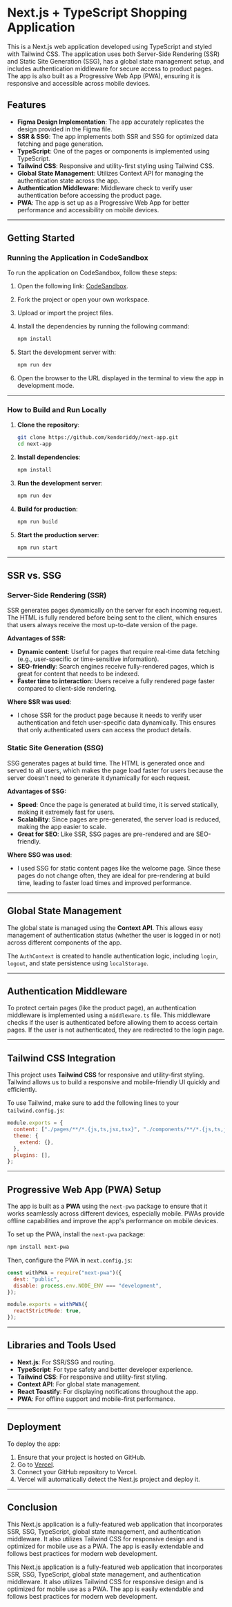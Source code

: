 # Next.js + TypeScript Shopping Application

This is a Next.js web application developed using TypeScript and styled with Tailwind CSS. The application uses both Server-Side Rendering (SSR) and Static Site Generation (SSG), has a global state management setup, and includes authentication middleware for secure access to product pages. The app is also built as a Progressive Web App (PWA), ensuring it is responsive and accessible across mobile devices.

## Features

- **Figma Design Implementation**: The app accurately replicates the design provided in the Figma file.
- **SSR & SSG**: The app implements both SSR and SSG for optimized data fetching and page generation.
- **TypeScript**: One of the pages or components is implemented using TypeScript.
- **Tailwind CSS**: Responsive and utility-first styling using Tailwind CSS.
- **Global State Management**: Utilizes Context API for managing the authentication state across the app.
- **Authentication Middleware**: Middleware check to verify user authentication before accessing the product page.
- **PWA**: The app is set up as a Progressive Web App for better performance and accessibility on mobile devices.

---

## Getting Started

### Running the Application in CodeSandbox

To run the application on CodeSandbox, follow these steps:

1. Open the following link: [CodeSandbox](https://codesandbox.io/).
2. Fork the project or open your own workspace.
3. Upload or import the project files.
4. Install the dependencies by running the following command:

   ```bash
   npm install
   ```

5. Start the development server with:

   ```bash
   npm run dev
   ```

6. Open the browser to the URL displayed in the terminal to view the app in development mode.

---

### How to Build and Run Locally

1. **Clone the repository**:

   ```bash
   git clone https://github.com/kendoriddy/next-app.git
   cd next-app
   ```

2. **Install dependencies**:

   ```bash
   npm install
   ```

3. **Run the development server**:

   ```bash
   npm run dev
   ```

4. **Build for production**:

   ```bash
   npm run build
   ```

5. **Start the production server**:

   ```bash
   npm run start
   ```

---

## SSR vs. SSG

### **Server-Side Rendering (SSR)**

SSR generates pages dynamically on the server for each incoming request. The HTML is fully rendered before being sent to the client, which ensures that users always receive the most up-to-date version of the page.

**Advantages of SSR:**

- **Dynamic content**: Useful for pages that require real-time data fetching (e.g., user-specific or time-sensitive information).
- **SEO-friendly**: Search engines receive fully-rendered pages, which is great for content that needs to be indexed.
- **Faster time to interaction**: Users receive a fully rendered page faster compared to client-side rendering.

**Where SSR was used**:

- I chose SSR for the product page because it needs to verify user authentication and fetch user-specific data dynamically. This ensures that only authenticated users can access the product details.

### **Static Site Generation (SSG)**

SSG generates pages at build time. The HTML is generated once and served to all users, which makes the page load faster for users because the server doesn't need to generate it dynamically for each request.

**Advantages of SSG:**

- **Speed**: Once the page is generated at build time, it is served statically, making it extremely fast for users.
- **Scalability**: Since pages are pre-generated, the server load is reduced, making the app easier to scale.
- **Great for SEO**: Like SSR, SSG pages are pre-rendered and are SEO-friendly.

**Where SSG was used**:

- I used SSG for static content pages like the welcome page. Since these pages do not change often, they are ideal for pre-rendering at build time, leading to faster load times and improved performance.

---

## Global State Management

The global state is managed using the **Context API**. This allows easy management of authentication status (whether the user is logged in or not) across different components of the app.

The `AuthContext` is created to handle authentication logic, including `login`, `logout`, and state persistence using `localStorage`.

---

## Authentication Middleware

To protect certain pages (like the product page), an authentication middleware is implemented using a `middleware.ts` file. This middleware checks if the user is authenticated before allowing them to access certain pages. If the user is not authenticated, they are redirected to the login page.

---

## Tailwind CSS Integration

This project uses **Tailwind CSS** for responsive and utility-first styling. Tailwind allows us to build a responsive and mobile-friendly UI quickly and efficiently.

To use Tailwind, make sure to add the following lines to your `tailwind.config.js`:

```js
module.exports = {
  content: ["./pages/**/*.{js,ts,jsx,tsx}", "./components/**/*.{js,ts,jsx,tsx}"],
  theme: {
    extend: {},
  },
  plugins: [],
};
```

---

## Progressive Web App (PWA) Setup

The app is built as a **PWA** using the `next-pwa` package to ensure that it works seamlessly across different devices, especially mobile. PWAs provide offline capabilities and improve the app's performance on mobile devices.

To set up the PWA, install the `next-pwa` package:

```bash
npm install next-pwa
```

Then, configure the PWA in `next.config.js`:

```js
const withPWA = require("next-pwa")({
  dest: "public",
  disable: process.env.NODE_ENV === "development",
});

module.exports = withPWA({
  reactStrictMode: true,
});
```

---

## Libraries and Tools Used

- **Next.js**: For SSR/SSG and routing.
- **TypeScript**: For type safety and better developer experience.
- **Tailwind CSS**: For responsive and utility-first styling.
- **Context API**: For global state management.
- **React Toastify**: For displaying notifications throughout the app.
- **PWA**: For offline support and mobile-first performance.

---

## Deployment

To deploy the app:

1. Ensure that your project is hosted on GitHub.
2. Go to [Vercel](https://vercel.com/).
3. Connect your GitHub repository to Vercel.
4. Vercel will automatically detect the Next.js project and deploy it.

---

## Conclusion

This Next.js application is a fully-featured web application that incorporates SSR, SSG, TypeScript, global state management, and authentication middleware. It also utilizes Tailwind CSS for responsive design and is optimized for mobile use as a PWA. The app is easily extendable and follows best practices for modern web development.

This Next.js application is a fully-featured web application that incorporates SSR, SSG, TypeScript, global state management, and authentication middleware. It also utilizes Tailwind CSS for responsive design and is optimized for mobile use as a PWA. The app is easily extendable and follows best practices for modern web development.
